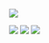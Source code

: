 [![](https://img.shields.io/badge/linkedin-%230077B5.svg?style=for-the-badge&logo=linkedin)](https://www.linkedin.com/in/sindre0830/)

<img src="https://github-readme-stats.vercel.app/api?username=sindre0830&show_icons=true&theme=dark"/>

<img src="https://github-readme-stats.vercel.app/api/top-langs?username=sindre0830&theme=dark"/>

<img src="https://github-readme-streak-stats.herokuapp.com/?user=sindre0830&theme=dark"/>
